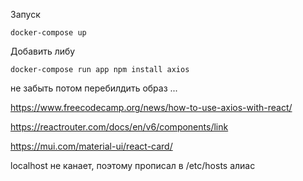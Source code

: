 Запуск 

`docker-compose up`

Добавить либу

`docker-compose run app npm install axios`

не забыть потом перебилдить образ ...

https://www.freecodecamp.org/news/how-to-use-axios-with-react/

https://reactrouter.com/docs/en/v6/components/link

https://mui.com/material-ui/react-card/


localhost не канает, поэтому прописал в /etc/hosts алиас